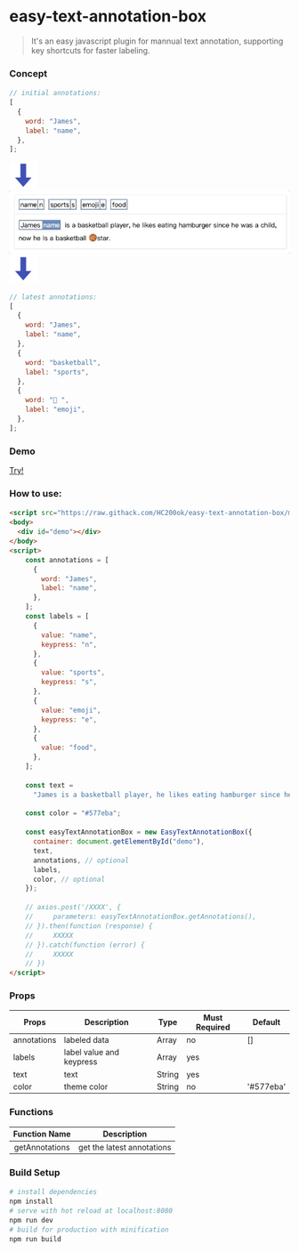 # easy-text-annotation-box

> It's an easy javascript plugin for mannual text annotation, supporting key shortcuts for faster labeling.

### Concept

```javascript
// initial annotations:
[
  {
    word: "James",
    label: "name",
  },
];
```

<img src="down-arrow.png" width="50px"/><br/>
<img src="demo.gif" width="650px"/><br/>
<img src="down-arrow.png" width="50px"/><br/>

```javascript
// latest annotations:
[
  {
    word: "James",
    label: "name",
  },
  {
    word: "basketball",
    label: "sports",
  },
  {
    word: "🏀 ",
    label: "emoji",
  },
];
```

### Demo

[Try!](https://codesandbox.io/s/easy-sequence-labeling-box-igykl?file=/index.html)

### How to use:

```html
<script src="https://raw.githack.com/HC200ok/easy-text-annotation-box/master/dist/easyTextAnnotationBox.min.js"></script>
<body>
  <div id="demo"></div>
</body>
<script>
    const annotations = [
      {
        word: "James",
        label: "name",
      },
    ];
    const labels = [
      {
        value: "name",
        keypress: "n",
      },
      {
        value: "sports",
        keypress: "s",
      },
      {
        value: "emoji",
        keypress: "e",
      },
      {
        value: "food",
      },
    ];

    const text =
      "James is a basketball player, he likes eating hamburger since he was a child, now he is a basketball 🏀  star.";

    const color = "#577eba";

    const easyTextAnnotationBox = new EasyTextAnnotationBox({
      container: document.getElementById("demo"),
      text,
      annotations, // optional
      labels,
      color, // optional
    });

    // axios.post('/XXXX', {
    //     parameters: easyTextAnnotationBox.getAnnotations(),
    // }).then(function (response) {
    //     XXXXX
    // }).catch(function (error) {
    //     XXXXX
    // })
</script>
```

### Props

| Props       | Description              | Type   | Must Required | Default   |
| ----------- | ------------------------ | ------ | ------------- | --------- |
| annotations | labeled data             | Array  | no            | []        |
| labels      | label value and keypress | Array  | yes           |           |
| text        | text                     | String | yes           |           |
| color       | theme color              | String | no            | '#577eba' |

### Functions

| Function Name  | Description                |
| :------------: | -------------------------- |
| getAnnotations | get the latest annotations |

### Build Setup

```bash
# install dependencies
npm install
# serve with hot reload at localhost:8080
npm run dev
# build for production with minification
npm run build
```
